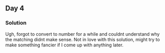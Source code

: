 ## Day 4

### Solution
Ugh, forgot to convert to number for a while and couldnt understand why the matching didnt make sense.
Not in love with this solution, might try to make something fancier if I come up with anything later.


